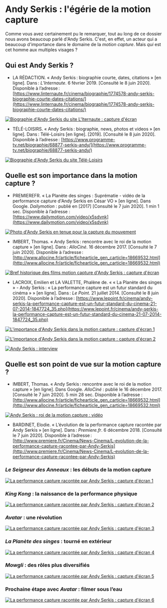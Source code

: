 # Andy Serkis : l'égérie de la motion capture

Comme vous avez certainement pu le remarquer, tout au long de ce dossier nous avons beaucoup parlé d'Andy Serkis. C'est, en effet, un acteur qui a beaucoup d'importance dans le domaine de la *motion capture*. Mais *qui* est cet homme aux multiples visages ?

## Qui est Andy Serkis ?

- LA RÉDACTION. « Andy Serkis : biographie courte, dates, citations » [en ligne]. Dans : *L’Internaute*. 6 février 2019. [Consulté le 8 juin 2020]. Disponible à l’adresse : [https://www.linternaute.fr/cinema/biographie/1774578-andy-serkis-biographie-courte-dates-citations/](https://www.linternaute.fr/cinema/biographie/1774578-andy-serkis-biographie-courte-dates-citations/)

[![Biographie d'Andy Serkis du site L'Iternaute : capture d'écran](Images/andyserkisbio1.PNG)](https://www.linternaute.fr/cinema/biographie/1774578-andy-serkis-biographie-courte-dates-citations/)

- TÉLÉ-LOISIRS. « Andy Serkis : biographie, news, photos et videos » [en ligne]. Dans : Télé-Loisirs [en ligne]. [2019]. [Consulté le 8 juin 2020]. Disponible à l’adresse : [https://www.programme-tv.net/biographie/68877-serkis-andy/](https://www.programme-tv.net/biographie/68877-serkis-andy/)

[![Biographie d'Andy Serkis du site Télé-Loisirs](Images/andyserkisbio2.PNG)](https://www.programme-tv.net/biographie/68877-serkis-andy/)

## Quelle est son importance dans la motion capture ?

- PREMIEREFR. « La Planète des singes : Suprématie - vidéo de la performance capture d'Andy Serkis en César VO » [en ligne]. Dans Google. *Dailymotion* : publié en [2017] [Consulté le 7 juin 2020]. 1 min 1 sec. Disponible à l’adresse : [https://www.dailymotion.com/video/x5sdvnk](https://www.dailymotion.com/video/x5sdvnk)

[![Photo d'Andy Serkis en tenue pour la capture du mouvement](Images/andyserkisperformancecapture.PNG)](https://www.dailymotion.com/video/x5sdvnk)

- IMBERT, Thomas. « Andy Serkis : rencontre avec le roi de la motion capture » [en ligne]. Dans : *AlloCiné*. 16 décembre 2017. [Consulté le 7 juin 2020]. Disponible à l’adresse : [http://www.allocine.fr/article/fichearticle_gen_carticle=18669532.html](http://www.allocine.fr/article/fichearticle_gen_carticle=18669532.html)

[![Bref historique des films *motion capture* d'Andy Serkis : capture d'écran](Images/andyserkisraconte2.PNG)](http://www.allocine.fr/article/fichearticle_gen_carticle=18669532.html)

- LACROIX, Emilien et LA VALETTE, Phalène de. « « La Planète des singes » - Andy Serkis : « La performance capture est un futur standard du cinéma » » [en ligne]. Dans : *Le Point*. 21 juillet 2014. [Consulté le 8 juin 2020]. Disponible à l’adresse : [https://www.lepoint.fr/cinema/andy-serkis-la-performance-capture-est-un-futur-standard-du-cinema-21-07-2014-1847724_35.php](https://www.lepoint.fr/cinema/andy-serkis-la-performance-capture-est-un-futur-standard-du-cinema-21-07-2014-1847724_35.php)

[![L'importance d'Andy Serkis dans la motion capture : capture d'écran 1](Images/andyserkisimportance1.PNG)](https://www.lepoint.fr/cinema/andy-serkis-la-performance-capture-est-un-futur-standard-du-cinema-21-07-2014-1847724_35.php)

[![L'importance d'Andy Serkis dans la motion capture : capture d'écran 2](Images/andyserkisimportance2.PNG)](https://www.lepoint.fr/cinema/andy-serkis-la-performance-capture-est-un-futur-standard-du-cinema-21-07-2014-1847724_35.php)

[![Andy Serkis : interview](Images/andyserkisimportance3.PNG)](https://www.lepoint.fr/cinema/andy-serkis-la-performance-capture-est-un-futur-standard-du-cinema-21-07-2014-1847724_35.php)

## Quelle est son point de vue sur la motion capture ?

- IMBERT, Thomas. « Andy Serkis : rencontre avec le roi de la motion capture » [en ligne]. Dans Google. *AlloCiné* : publié le 16 décembre 2017. [Consulté le 7 juin 2020]. 5 min 28 sec. Disponible à l’adresse : [http://www.allocine.fr/article/fichearticle_gen_carticle=18669532.html](http://www.allocine.fr/article/fichearticle_gen_carticle=18669532.html)

[![Andy Serkis : roi de la motion capture : vidéo](Images/andyserkisraconte1.PNG)](http://www.allocine.fr/article/fichearticle_gen_carticle=18669532.html)

- BARDINET, Elodie. « L’évolution de la performance capture racontée par Andy Serkis » [en ligne]. Dans : *Premiere.fr*. 6 décembre 2018. [Consulté le 7 juin 2020]. Disponible à l’adresse : [http://www.premiere.fr/Cinema/News-Cinema/L-evolution-de-la-performance-capture-racontee-par-Andy-Serkis](http://www.premiere.fr/Cinema/News-Cinema/L-evolution-de-la-performance-capture-racontee-par-Andy-Serkis)

### *Le Seigneur des Anneaux* : les débuts de la motion capture

[![La performance capture racontée par Andy Serkis : capture d'écran 1](Images/perfraconteandyserkis1.PNG)](http://www.premiere.fr/Cinema/News-Cinema/L-evolution-de-la-performance-capture-racontee-par-Andy-Serkis)

### *King Kong* : la naissance de la performance physique

[![La performance capture racontée par Andy Serkis : capture d'écran 2](Images/perfraconteandyserkis2.PNG)](http://www.premiere.fr/Cinema/News-Cinema/L-evolution-de-la-performance-capture-racontee-par-Andy-Serkis)

### *Avatar* : une révolution

[![La performance capture racontée par Andy Serkis : capture d'écran 3](Images/perfraconteandyserkis3.PNG)](http://www.premiere.fr/Cinema/News-Cinema/L-evolution-de-la-performance-capture-racontee-par-Andy-Serkis)

### *La Planète des singes* : tourné en extérieur

[![La performance capture racontée par Andy Serkis : capture d'écran 4](Images/perfraconteandyserkis4.PNG)](http://www.premiere.fr/Cinema/News-Cinema/L-evolution-de-la-performance-capture-racontee-par-Andy-Serkis)

### *Mowgli* : des rôles plus diversifiés

[![La performance capture racontée par Andy Serkis : capture d'écran 5](Images/perfraconteandyserkis5.PNG)](http://www.premiere.fr/Cinema/News-Cinema/L-evolution-de-la-performance-capture-racontee-par-Andy-Serkis)

### Prochaine étape avec *Avatar* : filmer sous l’eau

[![La performance capture racontée par Andy Serkis : capture d'écran 6](Images/perfraconteandyserkis6.PNG)](http://www.premiere.fr/Cinema/News-Cinema/L-evolution-de-la-performance-capture-racontee-par-Andy-Serkis)
